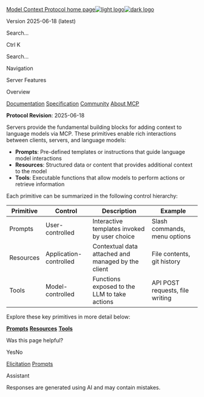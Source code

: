 [Model Context Protocol home page![light logo](https://mintcdn.com/mcp/4ZXF1PrDkEaJvXpn/logo/light.svg?fit=max&auto=format&n=4ZXF1PrDkEaJvXpn&q=85&s=4498cb8a57d574005f3dca62bdd49c95)![dark logo](https://mintcdn.com/mcp/4ZXF1PrDkEaJvXpn/logo/dark.svg?fit=max&auto=format&n=4ZXF1PrDkEaJvXpn&q=85&s=c0687c003f8f2cbdb24772ab4c8a522c)](https://modelcontextprotocol.io/)

Version 2025-06-18 (latest)

Search...

Ctrl K

Search...

Navigation

Server Features

Overview

[Documentation](https://modelcontextprotocol.io/docs/getting-started/intro) [Specification](https://modelcontextprotocol.io/specification/2025-06-18) [Community](https://modelcontextprotocol.io/community/communication) [About MCP](https://modelcontextprotocol.io/about)

**Protocol Revision**: 2025-06-18

Servers provide the fundamental building blocks for adding context to language models via
MCP. These primitives enable rich interactions between clients, servers, and language
models:

- **Prompts**: Pre-defined templates or instructions that guide language model
interactions
- **Resources**: Structured data or content that provides additional context to the model
- **Tools**: Executable functions that allow models to perform actions or retrieve
information

Each primitive can be summarized in the following control hierarchy:

| Primitive | Control | Description | Example |
| --- | --- | --- | --- |
| Prompts | User-controlled | Interactive templates invoked by user choice | Slash commands, menu options |
| Resources | Application-controlled | Contextual data attached and managed by the client | File contents, git history |
| Tools | Model-controlled | Functions exposed to the LLM to take actions | API POST requests, file writing |

Explore these key primitives in more detail below:

[**Prompts**](https://modelcontextprotocol.io/specification/2025-06-18/server/prompts) [**Resources**](https://modelcontextprotocol.io/specification/2025-06-18/server/resources) [**Tools**](https://modelcontextprotocol.io/specification/2025-06-18/server/tools)

Was this page helpful?

YesNo

[Elicitation](https://modelcontextprotocol.io/specification/2025-06-18/client/elicitation) [Prompts](https://modelcontextprotocol.io/specification/2025-06-18/server/prompts)

Assistant

Responses are generated using AI and may contain mistakes.